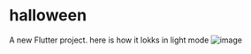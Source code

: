 # halloween

A new Flutter project.
here is how it lokks in light mode 
![image](https://github.com/user-attachments/assets/571878a8-b5c6-4f8f-ba37-b5c5f71fba0f)
